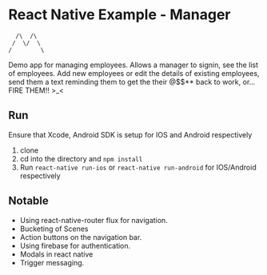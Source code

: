 # React Native Example - Manager

```
  /\  /\
 /  \/  \
/        \
```

Demo app for managing employees. Allows a manager to signin, see the list of employees. Add new employees or edit the details of existing
employees, send them a text reminding them to get the their @$$** back to work, or... FIRE THEM!! >_<

## Run

Ensure that Xcode, Android SDK is setup for IOS and Android respectively

1. clone
2. cd into the directory and `npm install`
3. Run `react-native run-ios` or `react-native run-android` for IOS/Android respectively

## Notable

* Using react-native-router flux for navigation.
* Bucketing of Scenes
* Action buttons on the navigation bar.
* Using firebase for authentication.
* Modals in react native
* Trigger messaging.


